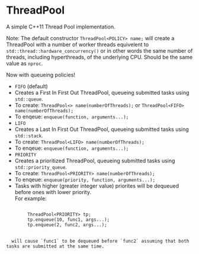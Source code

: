 ThreadPool
==========

A simple C++11 Thread Pool implementation.

Note: The default constructor `ThreadPool<POLICY> name;` will create a ThreadPool with a number of worker threads 
equivelent to `std::thread::hardware_concurrency()` or in other words the same number of threads, 
including hyperthreads, of the underlying CPU. Should be the same value as `nproc`.

Now with queueing policies!
 * `FIFO` (default)
  * Creates a First In First Out ThreadPool, queueing submitted tasks using `std::queue`.
  * To create: `ThreadPool<> name(numberOfThreads);` or `ThreadPool<FIFO> name(numberOfThreads);`
  * To enqeue: `enqueue(function, arguments...);`
 * `LIFO`
  * Creates a Last In First Out ThreadPool, queueing submitted tasks using `std::stack`.
  * To create: `ThreadPool<LIFO> name(numberOfThreads);`
  * To enqeue: `enqueue(function, arguments...);`
 * `PRIORITY`
  * Creates a prioritized ThreadPool, queueing submitted tasks using `std::priority_queue`. 
  * To create: `ThreadPool<PRIORITY> name(numberOfThreads);`
  * To enqeue: `enqueue(priority, function, arguments...);`
  * Tasks with higher (greater integer value) priorites will be dequeued before ones with lower priority.  
    For example:  
<pre>
<code>
        ThreadPool&lt;PRIORITY> tp;
        tp.enqueue(10, func1, args...);
        tp.enqueue(2, func2, args...);
</code>
</pre>
    
      will cause `func1` to be dequeued before `func2` assuming that both tasks are submitted at the same time. 
